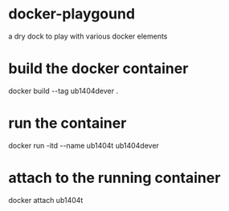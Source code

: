 # docker-playgound
a dry dock to play with various docker elements

# build the docker container 
docker build --tag ub1404dever .
# run the container
docker run -itd --name ub1404t ub1404dever
# attach to the running container
docker attach ub1404t
